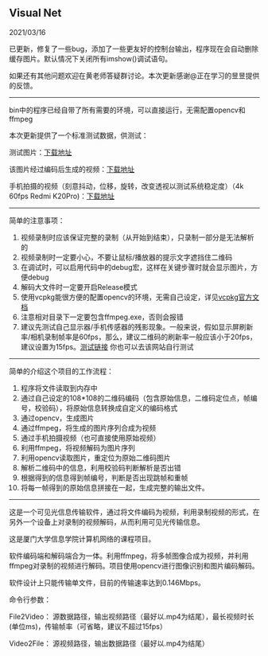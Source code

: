 ## Visual Net

2021/03/16


已更新，修复了一些bug，添加了一些更友好的控制台输出，程序现在会自动删除缓存图片。默认情况下关闭所有imshow()调试语句。

如果还有其他问题欢迎在黄老师答疑群讨论。本次更新感谢@正在学习的昱昱提供的反馈。

---------------------------------------------------------------------------------------------------------------------

bin中的程序已经自带了所有需要的环境，可以直接运行，无需配置opencv和ffmpeg

本次更新提供了一个标准测试数据，供测试：

测试图片：[下载地址](https://stuxmueducn-my.sharepoint.com/:i:/g/personal/21620172203354_stu_xmu_edu_cn/EUJqmLkuV15Kps-0evI3csYBec1kNvlAJ2Lbm9HwgKS8xg?e=yK9f30)

该图片经过编码后生成的视频：[下载地址](https://stuxmueducn-my.sharepoint.com/:v:/g/personal/21620172203354_stu_xmu_edu_cn/Eb-C2q71oNFAv2TPpAZA9OMBnVMXwwMQIIvy4hBjR8Q9aA?e=9vcXYA)

手机拍摄的视频（刻意抖动，位移，旋转，改变透视以测试系统稳定度）（4k 60fps Redmi K20Pro)：[下载地址](https://stuxmueducn-my.sharepoint.com/:v:/g/personal/21620172203354_stu_xmu_edu_cn/EZLAUawmSX1CrVvoNL5BSyIB_VGsHARAQwSQgnoxKEhpSA?e=x2PRtW)

----------------------------------------------------------------------------------------------------------------------

简单的注意事项：

1. 视频录制时应该保证完整的录制（从开始到结束），只录制一部分是无法解析的
2. 视频录制时一定要小心，不要让鼠标/播放器的提示文字遮挡住二维码
3. 在调试时，可以启用代码中的debug宏，这样在关键步骤时就会显示图片，方便debug
4. 解码大文件时一定要开启Release模式
5. 使用vcpkg能很方便的配置opencv的环境，无需自己设定，详见[vcpkg官方文档](https://github.com/microsoft/vcpkg/blob/master/README_zh_CN.md)
6. 注意相对目录下一定要包含ffmpeg.exe，否则会报错
7. 建议先测试自己显示器/手机传感器的残影现象。一般来说，假如显示屏刷新率/相机录制帧率是60fps，那么，建议二维码的刷新率一般应该小于20fps，建议设置为15fps。[测试链接](https://www.testufo.com/chase) 你也可以去该网站自行测试

-----------------------------------------------------------------------------------------------------------------------

简单的介绍这个项目的工作流程：

1. 程序将文件读取到内存中
2. 通过自己设定的108\*108的二维码编码（包含原始信息，二维码定位点，帧编号，校验码），将原始信息转换成自定义的编码格式
3. 通过opencv，生成图片
4. 通过ffmpeg，将生成的图片序列合成为视频
5. 通过手机拍摄视频（也可直接使用原始视频）
6. 利用ffmpeg，将视频解码为图片序列
7. 利用opencv读取图片，重定位为原始二维码图片
8. 解析二维码中的信息，利用校验码判断解析是否出错
9. 根据得到的信息得到帧编号，判断是否出现跳帧和重帧
10. 将每一帧得到的原始信息拼接在一起，生成完整的输出文件。

-----------------------------------------------------------------------------------------------------------------------

这是一个可见光信息传输软件，通过将文件编码为视频，利用录制视频的形式，在另外一个设备上对录制的视频解码，从而利用可见光传输信息。

这是厦门大学信息学院计算机网络的课程项目。

软件编码端和解码端合为一体。利用ffmpeg，将多帧图像合成为视频，并利用ffmpeg对录制的视频进行解码。项目使用opencv进行图像识别和图片编码解码。

软件设计上只能传输单文件，目前的传输速率达到0.146Mbps。

命令行参数：

File2Video： 源数据路径，输出视频路径（最好以.mp4为结尾），最长视频时长(单位ms)，传输帧率（可省略，建议不超过15fps）

Video2File： 源视频路径，输出数据路径（最好以.mp4为结尾）
